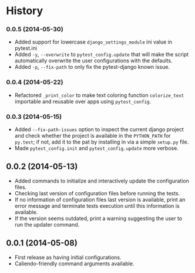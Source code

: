 # History

### 0.0.5 (2014-05-30)

* Added support for lowercase `django_settings_module` ini value in pytest.ini
* Added `-y`, `--overwrite` to `pytest_config.update` that will make the script
automatically overwrite the user configurations with the defaults.
* Added `-p`, `--fix-path` to only fix the pytest-django known issue.

### 0.0.4 (2014-05-22)

* Refactored `_print_color` to make text coloring function `colorize_text`
importable and reusable over apps using `pytest_config`.

### 0.0.3 (2014-05-15)

* Added `--fix-path-issues` option to inspect the current django project and
check whether the project is available in the `PYTHON_PATH` for `py.test`;
if not, add it to the pat by installing in via a simple `setup.py` file.
* Made `pytest_config.init` and `pytest_config.update` more verbose.

## 0.0.2 (2014-05-13)

* Added commands to initialize and interactively update the configuration files.
* Checking last version of configuration files before running the tests.
 * If no information of configuration files last version is available,
   print an error message and terminate tests execution until this information
   is available.
 * If the version seems outdated, print a warning suggesting the user to run
the updater command.

## 0.0.1 (2014-05-08)

* First release as having initial configurations.
* Caliendo-friendly command arguments available.
